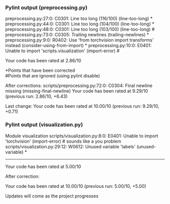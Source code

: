 ### Pylint output (preprocessing.py)
preprocessing.py:27:0: C0301: Line too long (116/100) (line-too-long) *
preprocessing.py:44:0: C0301: Line too long (104/100) (line-too-long) *
preprocessing.py:48:0: C0301: Line too long (103/100) (line-too-long) #
preprocessing.py:73:0: C0305: Trailing newlines (trailing-newlines) *
preprocessing.py:9:0: R0402: Use 'from torchvision import transforms' instead (consider-using-from-import) *
preprocessing.py:10:0: E0401: Unable to import 'scripts.visualization' (import-error) #

Your code has been rated at 2.86/10

\*Points that have been corrected   
\#Points that are ignored (using pylint disable)

After corrections:
scripts/preprocessing.py:72:0: C0304: Final newline missing (missing-final-newline)
Your code has been rated at 9.29/10 (previous run: 2.86/10, +6.43)

Last change:
Your code has been rated at 10.00/10 (previous run: 9.29/10, +0.71)

### Pylint output (visualization.py)
Module visualization
scripts/visualization.py:8:0: E0401: Unable to import 'torchvision' (import-error) # sounds like a you problem
scripts/visualization.py:29:12: W0612: Unused variable 'labels' (unused-variable) *

-----------------------------------
Your code has been rated at 5.00/10

After correction:

Your code has been rated at 10.00/10 (previous run: 5.00/10, +5.00)


Updates will come as the project progresses






